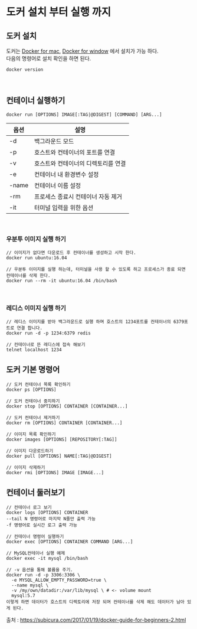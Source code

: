 # 도커 설치 부터 실행 까지

## 도커 설치
도커는 [Docker for mac](https://docs.docker.com/docker-for-mac/install/), [Docker for window](https://docs.docker.com/docker-for-windows/install/) 에서 설치가 가능 하다.<br>
다음의 명령어로 설치 확인을 하면 된다.
```
docker version
```

<br>

## 컨테이너 실행하기
```
docker run [OPTIONS] IMAGE[:TAG|@DIGEST] [COMMAND] [ARG...]
```

|옵션|설명|
|--|--|
|-d|백그라운드 모드|
|-p|호스트와 컨테이너의 포트를 연결|
|-v|호스트와 컨테이너의 디렉토리를 연결|
|-e|컨테이너 내 환경변수 설정|
|-name|컨테이너 이름 설정|
|-rm|프로세스 종료시 컨테이너 자동 제거|
|-it|터미널 입력을 위한 옵션|

<br>

### 우분투 이미지 실행 하기
```
// 이미지가 없다면 다운로드 후 컨테이너를 생성하고 시작 한다.
docker run ubuntu:16.04

// 우분투 이미지를 실행 하는데, 터미널을 사용 할 수 있도록 하고 프로세스가 종료 되면 컨테이너를 삭제 한다.
docker run --rm -it ubuntu:16.04 /bin/bash

```

<br>

### 레디스 이미지 실행 하기
```
// 레디스 이미지를 받아 백그라운드로 실행 하며 호스트의 1234포트를 컨테이너의 6379포트로 연결 합니다.
docker run -d -p 1234:6379 redis

// 컨테이너로 뜬 레디스에 접속 해보기
telnet localhost 1234 
```

## 도커 기본 명령어

```
// 도커 컨테이너 목록 확인하기
docker ps [OPTIONS]

// 도커 컨테이너 중지하기
docker stop [OPTIONS] CONTAINER [CONTAINER...]

// 도커 컨테이너 제거하기
docker rm [OPTIONS] CONTAINER [CONTAINER...]

// 이미지 목록 확인하기
docker images [OPTIONS] [REPOSITORY[:TAG]]

// 이미지 다운로드하기
docker pull [OPTIONS] NAME[:TAG|@DIGEST]

// 이미지 삭제하기
docker rmi [OPTIONS] IMAGE [IMAGE...]
```

## 컨테이너 둘러보기
```
// 컨테이너 로그 보기
docker logs [OPTIONS] CONTAINER
--tail N 명령어로 마지막 N줄만 출력 가능
-f 명령어로 실시간 로그 출력 가능

// 컨테이너 명령어 실행하기
docker exec [OPTIONS] CONTAINER COMMAND [ARG...]

// MySQL컨테이너 실행 예제
docker exec -it mysql /bin/bash

// -v 옵션을 통해 볼륨을 주기.
docker run -d -p 3306:3306 \
  -e MYSQL_ALLOW_EMPTY_PASSWORD=true \
  --name mysql \
  -v /my/own/datadir:/var/lib/mysql \ # <- volume mount
  mysql:5.7
이렇게 하면 데이터가 호스트의 디렉토리에 저장 되며 컨테이너를 삭제 해도 데이터가 남아 있게 된다.
```

출처 : https://subicura.com/2017/01/19/docker-guide-for-beginners-2.html